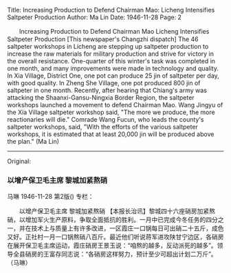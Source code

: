 Title: Increasing Production to Defend Chairman Mao: Licheng Intensifies Saltpeter Production
Author: Ma Lin
Date: 1946-11-28
Page: 2

　　Increasing Production to Defend Chairman Mao
    Licheng Intensifies Saltpeter Production
    [This newspaper's Changzhi dispatch] The 46 saltpeter workshops in Licheng are stepping up saltpeter production to increase the raw materials for military production and strive for victory in the overall resistance. One-quarter of this winter's task was completed in one month, and many improvements were made in technology and quality. In Xia Village, District One, one pot can produce 25 jin of saltpeter per day, with good quality. In Zheng She Village, one pot produced 800 jin of saltpeter in one month. Recently, after hearing that Chiang's army was attacking the Shaanxi-Gansu-Ningxia Border Region, the saltpeter workshops launched a movement to defend Chairman Mao. Wang Jingyu of the Xia Village saltpeter workshop said, "The more we produce, the more reactionaries will die." Comrade Wang Fucun, who leads the county's saltpeter workshops, said, "With the efforts of the various saltpeter workshops, it is estimated that at least 20,000 jin will be produced above the plan." (Ma Lin)



<hr /> 

Original: 


### 以增产保卫毛主席  黎城加紧熬硝
马琳
1946-11-28
第2版()
专栏：

　　以增产保卫毛主席
    黎城加紧熬硝
    【本报长治讯】黎城四十六座硝房加紧熬硝，以增加军火生产原料，争取全面抵抗的胜利。一月中已完成今冬任务的四分之一，并在技术上与质量上有许多改进，一区霞庄一口锅每日可出硝二十五斤，成色又好。正社村一月一口锅熬硝八百斤。最近他们听说蒋军进攻陕甘宁边区，各硝房在展开保卫毛主席运动，霞庄硝房王景玉说：“咱熬的越多，反动派死的越多”。领导全县硝房的王富存同志说：“各硝房这样努力，预计至少可超出计划二万斤”。（马琳）
